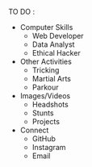 TO DO :

- Computer Skills
    - Web Developer
    - Data Analyst
    - Ethical Hacker
- Other Activities
    - Tricking
    - Martial Arts
    - Parkour
- Images/Videos
    - Headshots
    - Stunts
    - Projects
- Connect
    - GitHub
    - Instagram
    - Email

